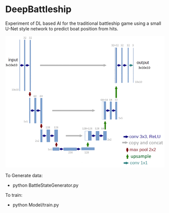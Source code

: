 # DeepBattleship
Experiment of DL based AI for the traditional battleship game using a small U-Net style network to predict boat position from hits.

![Image description](Model/Model.png)

To Generate data:
* python BattleStateGenerator.py

To train:
* python Model/train.py

